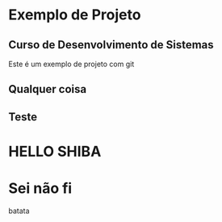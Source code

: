 

# Exemplo de Projeto

## Curso de Desenvolvimento de Sistemas

Este é um exemplo de projeto com git

## Qualquer coisa 
## Teste

# HELLO SHIBA

# Sei não fi

batata